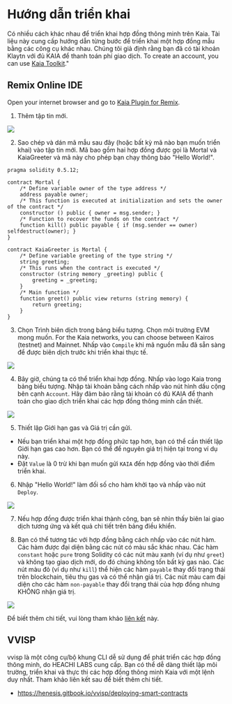 # Hướng dẫn triển khai

Có nhiều cách khác nhau để triển khai hợp đồng thông minh trên Kaia. Tài liệu này cung cấp hướng dẫn từng bước để triển khai một hợp đồng mẫu bằng các công cụ khác nhau. Chúng tôi giả định rằng bạn đã có tài khoản Klaytn với đủ KAIA để thanh toán phí giao dịch. To create an account, you can use [Kaia Toolkit](https://toolkit.kaia.io/account/)."

## Remix Online IDE <a id="remix-ide"></a>

Open your internet browser and go to [Kaia Plugin for Remix](https://ide.kaia.io).

1. Thêm tập tin mới.

![](/img/build/smart-contracts/01_deployment_ide.png)

2. Sao chép và dán mã mẫu sau đây (hoặc bất kỳ mã nào bạn muốn triển khai) vào tập tin mới. Mã bao gồm hai hợp đồng được gọi là Mortal và KaiaGreeter và mã này cho phép bạn chạy thông báo "Hello World!".

```
pragma solidity 0.5.12;

contract Mortal {
    /* Define variable owner of the type address */
    address payable owner;
    /* This function is executed at initialization and sets the owner of the contract */
    constructor () public { owner = msg.sender; }
    /* Function to recover the funds on the contract */
    function kill() public payable { if (msg.sender == owner) selfdestruct(owner); }
}

contract KaiaGreeter is Mortal {
    /* Define variable greeting of the type string */
    string greeting;
    /* This runs when the contract is executed */
    constructor (string memory _greeting) public {
        greeting = _greeting;
    }
    /* Main function */
    function greet() public view returns (string memory) {
        return greeting;
    }
}
```

3. Chọn Trình biên dịch trong bảng biểu tượng. Chọn môi trường EVM mong muốn. For the Kaia networks, you can choose between Kairos (testnet) and Mainnet. Nhấp vào `Compile` khi mã nguồn mẫu đã sẵn sàng để được biên dịch trước khi triển khai thực tế.

![](/img/build/smart-contracts/02_deployment_compile.png)

4. Bây giờ, chúng ta có thể triển khai hợp đồng. Nhấp vào logo Kaia trong bảng biểu tượng. Nhập tài khoản bằng cách nhấp vào nút hình dấu cộng bên cạnh `Account`. Hãy đảm bảo rằng tài khoản có đủ KAIA để thanh toán cho giao dịch triển khai các hợp đồng thông minh cần thiết.

![](/img/build/smart-contracts/05_deployment_account.png)

5. Thiết lập Giới hạn gas và Giá trị cần gửi.

- Nếu bạn triển khai một hợp đồng phức tạp hơn, bạn có thể cần thiết lập Giới hạn gas cao hơn. Bạn có thể để nguyên giá trị hiện tại trong ví dụ này.
- Đặt `Value` là 0 trừ khi bạn muốn gửi `KAIA` đến hợp đồng vào thời điểm triển khai.

6. Nhập "Hello World!" làm đối số cho hàm khởi tạo và nhấp vào nút `Deploy`.

![](/img/build/smart-contracts/03_deployment_hello.png)

7. Nếu hợp đồng được triển khai thành công, bạn sẽ nhìn thấy biên lai giao dịch tương ứng và kết quả chi tiết trên bảng điều khiển.

8. Bạn có thể tương tác với hợp đồng bằng cách nhấp vào các nút hàm. Các hàm được đại diện bằng các nút có màu sắc khác nhau. Các hàm `constant` hoặc `pure` trong Solidity có các nút màu xanh (ví dụ như `greet`) và không tạo giao dịch mới, do đó chúng không tốn bất kỳ gas nào. Các nút màu đỏ (ví dụ như `kill`) thể hiện các hàm `payable` thay đổi trạng thái trên blockchain, tiêu thụ gas và có thể nhận giá trị. Các nút màu cam đại diện cho các hàm `non-payable` thay đổi trạng thái của hợp đồng nhưng KHÔNG nhận giá trị.

![](/img/build/smart-contracts/06_deployment_functions.png)

Để biết thêm chi tiết, vui lòng tham khảo [liên kết](../ide-and-tools/ide-and-tools.md) này.

## VVISP <a id="vvisp"></a>

vvisp là một công cụ/bộ khung CLI dễ sử dụng để phát triển các hợp đồng thông minh, do HEACHI LABS cung cấp. Bạn có thể dễ dàng thiết lập môi trường, triển khai và thực thi các hợp đồng thông minh Kaia với một lệnh duy nhất. Tham khảo liên kết sau để biết thêm chi tiết.

- https://henesis.gitbook.io/vvisp/deploying-smart-contracts